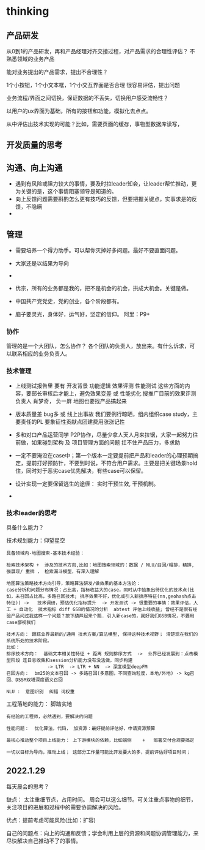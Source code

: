 # thinking



## 产品研发

从0到1的产品研发，再和产品经理对齐交接过程，对产品需求的合理性评估？ 不熟悉领域的业务产品

能对业务提出的产品需求，提出不合理性？ 

1个小按钮，1个小文本框，1个小交互界面是否合理 很容易评估，提出问题

业务流程/界面之间切换，保证数据的不丢失，切换用户感受流畅性？

以用户的ux界面为基础，所有的按钮和功能，模拟化去点点。

从中评估出技术实现的可能？比如，需要页面的缓存，事物型数据库读写，






## 开发质量的思考




## 沟通、向上沟通

* 遇到有风险或阻力较大的事情，要及时拉leader知会，让leader帮忙推动，更为关键的是，这个事情阻塞领导是知道的。
* 向上反馈问题需要斟酌怎么更有技巧的反馈，但要把握关键点，实事求是的反馈，不隐瞒
* 


## 管理

* 需要培养一个得力助手。可以帮你灭掉好多问题。最好不要直面问题。
* 大家还是以结果为导向


*  
*  优宗，所有的业务都是我的，把不是机会的机会，拱成大机会。关键是做。
*  中国共产党党史，党的创业，各个阶段都有。 
*  脑子要灵光，身体好，运气好，坚定的信仰。 阿里：P9+


### 协作
管理的是一个大团队，怎么协作？
各个团队的负责人，放出来。有什么诉求，可以联系相应的业务负责人。

### 技术管理

* 上线测试报告里 要有 开发背景  功能逻辑 效果评测  性能测试 这些方面的内容，要部长审核后才能上，避免效果变差 或  性能劣化
搜推广目前的效果评测负责人  肖梦奇， 负一屏 地图也要找产品搞起来
* 版本质量差 bug多  或  线上出事故  我们要例行晾晒，组内组织case study，主要责任的PL 要象征性贡献点团建费用涨涨记性
* 多和对口产品运营同学 P2P协作，尽量少拿人天人月来拉锯，大家一起努力往前做，如果碰到架构 及 项目管理方面的问题  扛不住产品压力，多求助

* 一定不要淹没在case中；第一个版本一定要提前把产品和leader的心理预期搞定，提前打好预防针，不要到时说，不符合用户需求。主要是把关键场景hold住，同时对于恶劣case优先解决，有些case可以保留。
* 设计实现一定要保留逃生的途径： 实时干预生效,  干预机制。
* 


### 技术leader的思考

具备什么能力？

技术规划能力：仰望星空

    具备领域内-地图搜索-基本技术经验：

    检索技术架构 +  涉及的技术方向,比如：地图搜索领域的：数据 / NLU/召回/粗排，精排,强展现/ 重排 ， 检索漏斗模型，有深入理解
    
    地图算法策略技术方向引导，策略算法研发/做效果的基本方法论：
    case分析和问题分布情况：占比高，指标收益大的case，同时从中抽象出待优化的技术点(比如，未召回占比高，多路召回技术; 排序效果不好，优化或引入新排序特征(nn,geohash点击特征)) ->   技术调研，预估优化指标提升  -> 开发测试 -> 很重要的事情：效果评估，人工 + 自动化  技术指标 diff GSB的情况的分析  abtest 评估上线收益; 曾经不是很有经验产品问过我这样一个问题？按下葫芦起来个瓢. 引入新case的，就好我们GSB情况，不要用case鄙视我们

    技术方向： 跟踪业界最新的/通用 技术方案/算法模型, 保持这种技术视野； 清楚现在我们的系统所处的技术阶段。
    比如：
    排序技术方向：  基础文本相关性特征 + 距离 规则排序方式  ->  业界已经发展到：点击模型阶段 连日志收集和session分析能力没有没法做，同步构建
                   -> LTR  -> LTR + NN  -> 深度模型deepFM
    召回方向：  bm25的文本召回 -> 多路召回(多意图，不同查询粒度，本地/外地) -> kg召回、DSSM双塔深度语义召回

    NLU :  意图识别  纠错 词权重

工程落地的能力： 脚踏实地

    有经验的工程师，必然遇到，要解决的问题

    性能问题：  优化算法，代码， 加资源：最好提前评估好，申请资源预算

    最核心推动整个项目上线能力： 上下游模块的依赖，比如端侧    +   部署交付合规要搞定 

    一切以目标为导向，推动上线； 这部分工作量可能比开发要大的多，提前评估好项目时间；









## 2022.1.29

每天晨会的思考？

缺点： 太注重细节点，占用时间。 周会可以这么细节。可关注重点事物的细节，关注项目的进展和过程中的需要协调解决的风险。

优点：提前考虑可能风险(比如：扩容)

自己的问题点：向上的沟通和反馈；学会利用上层的资源和问题协调管理能力，来尽快解决自己推动不了的事情。

